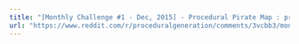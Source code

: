 ```yaml
---
title: "[Monthly Challenge #1 - Dec, 2015] - Procedural Pirate Map : proceduralgeneration (x-post from /r/proceduralgeneration)"
url: "https://www.reddit.com/r/proceduralgeneration/comments/3vcbb3/monthly_challenge_1_dec_2015_procedural_pirate_map/"
---
```


